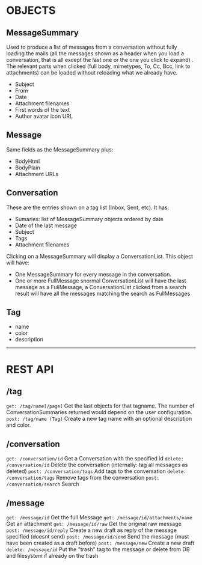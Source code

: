 # OBJECTS

## MessageSummary
Used to produce a list of messages from a conversation without
fully loading the mails (all the messages shown as a header when you load a
conversation, that is all except the last one or the one you click to expand) .
The relevant parts when clicked (full body, mimetypes, To, Cc, Bcc, link to
attachments) can be loaded without reloading what we already have.

- Subject
- From
- Date
- Attachment filenames
- First words of the text
- Author avatar icon URL

## Message
Same fields as the MessageSummary plus:

- BodyHtml
- BodyPlain
- Attachment URLs

## Conversation
These are the entries shown on a tag list (Inbox, Sent, etc). It has:

- Sumaries: list of MessageSummary objects ordered by date
- Date of the last message
- Subject
- Tags
- Attachment filenames

Clicking on a MessageSummary  will display a ConversationList. This object
will have:

- One MessageSummary for every message in the conversation.
- One or more FullMessage snormal ConversationList will have the last
  message as a FullMessage, a ConversationList clicked from a search result will
  have all the messages matching the search as FullMessages

## Tag
- name
- color
- description

-------------------------------------------------------------------------

# REST API

## /tag
`get: /tag/name[/page]`
    Get the last  objects for that tagname. The number of
    ConversationSummaries returned would depend on the user configuration.
`post: /tag/name (Tag)`
    Create a new tag name with an optional description and color.

## /conversation
`get: /conversation/id`
    Get a Conversation with the specified id
`delete: /conversation/id`
    Delete the conversation (internally: tag all messages as deleted)
`post: /conversation/tags`
    Add tags to the conversation
`delete: /conversation/tags`
    Remove tags from the conversation
`post: /conversation/search`
    Search

## /message
`get: /message/id`
    Get the full Message
`get: /message/id/attachments/name`
    Get an attachment
`get: /message/id/raw`
    Get the original raw message
`post: /message/id/reply`
    Create a new draft as reply of the message specified (doesnt send)
`post: /message/id/send`
    Send the message (must have been created as a draft before)
`post: /message/new`
    Create a new draft
`delete: /message/id`
    Put the "trash" tag to the message or delete from DB and filesystem if
    already on the trash

